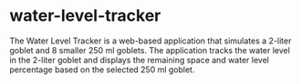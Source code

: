 # water-level-tracker
 The Water Level Tracker is a web-based application that simulates a 2-liter goblet and 8 smaller 250 ml goblets. The application tracks the water level in the 2-liter goblet and displays the remaining space and water level percentage based on the selected 250 ml goblet.
